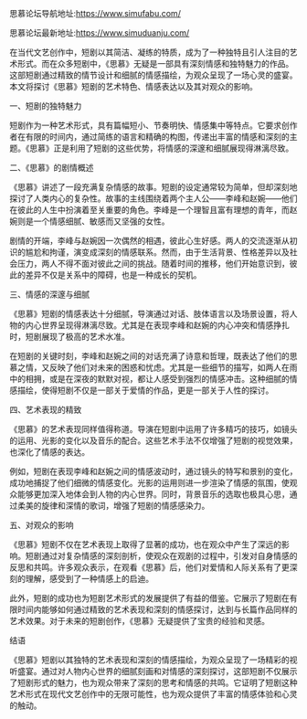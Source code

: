 
思慕论坛导航地址:https://www.simufabu.com/

思慕论坛最新地址:https://www.simuduanju.com/

在当代文艺创作中，短剧以其简洁、凝练的特质，成为了一种独特且引人注目的艺术形式。而在众多短剧中，《思慕》无疑是一部具有深刻情感和独特魅力的作品。这部短剧通过精致的情节设计和细腻的情感描绘，为观众呈现了一场心灵的盛宴。本文将探讨《思慕》短剧的艺术特色、情感表达以及其对观众的影响。

一、短剧的独特魅力

短剧作为一种艺术形式，具有篇幅短小、节奏明快、情感集中等特点。它要求创作者在有限的时间内，通过简练的语言和精确的构图，传递出丰富的情感和深刻的主题。《思慕》正是利用了短剧的这些优势，将情感的深邃和细腻展现得淋漓尽致。

二、《思慕》的剧情概述

《思慕》讲述了一段充满复杂情感的故事。短剧的设定通常较为简单，但却深刻地探讨了人类内心的复杂性。故事的主线围绕着两个主人公——李峰和赵婉——他们在彼此的人生中扮演着至关重要的角色。李峰是一个理智且富有理想的青年，而赵婉则是一个情感细腻、敏感而又坚强的女性。

剧情的开端，李峰与赵婉因一次偶然的相遇，彼此心生好感。两人的交流逐渐从初识的尴尬和拘谨，演变成深刻的情感联系。然而，由于生活背景、性格差异以及社会压力，两人不得不面对彼此之间的挑战。随着时间的推移，他们开始意识到，彼此的差异不仅是关系中的障碍，也是一种成长的契机。

三、情感的深邃与细腻

《思慕》短剧的情感表达十分细腻，导演通过对话、肢体语言以及场景设置，将人物的内心世界呈现得淋漓尽致。尤其是在表现李峰和赵婉的内心冲突和情感挣扎时，短剧展现了极高的艺术水准。

在短剧的关键时刻，李峰和赵婉之间的对话充满了诗意和哲理，既表达了他们的思慕之情，又反映了他们对未来的困惑和忧虑。尤其是一些细节的描写，如两人在雨中的相拥，或是在深夜的默默对视，都让人感受到强烈的情感冲击。这种细腻的情感描绘，使得短剧不仅是一部关于爱情的作品，更是一部关于人性的探讨。

四、艺术表现的精致

《思慕》的艺术表现同样值得称道。导演在短剧中运用了许多精巧的技巧，如镜头的运用、光影的变化以及音乐的配合。这些艺术手法不仅增强了短剧的视觉效果，也深化了情感的表达。

例如，短剧在表现李峰和赵婉之间的情感波动时，通过镜头的特写和景别的变化，成功地捕捉了他们细微的情感变化。光影的运用则进一步渲染了情感的氛围，使观众能够更加深入地体会到人物的内心世界。同时，背景音乐的选取也极具心思，通过柔美的旋律和深情的歌词，增强了短剧的情感感染力。

五、对观众的影响

《思慕》短剧不仅在艺术表现上取得了显著的成功，也在观众中产生了深远的影响。短剧通过对复杂情感的深刻剖析，使观众在观剧的过程中，引发对自身情感的反思和共鸣。许多观众表示，在观看《思慕》后，他们对爱情和人际关系有了更深刻的理解，感受到了一种情感上的启迪。

此外，短剧的成功也为短剧艺术形式的发展提供了有益的借鉴。它展示了短剧在有限时间内能够如何通过精致的艺术表现和深刻的情感探讨，达到与长篇作品同样的艺术效果。对于未来的短剧创作，《思慕》无疑提供了宝贵的经验和灵感。

结语

《思慕》短剧以其独特的艺术表现和深刻的情感描绘，为观众呈现了一场精彩的视听盛宴。通过对人物内心世界的细腻刻画和对情感的深刻探讨，这部短剧不仅展示了短剧形式的魅力，也为观众带来了深刻的思考和情感的共鸣。它证明了短剧这种艺术形式在现代文艺创作中的无限可能性，也为观众提供了丰富的情感体验和心灵的触动。

